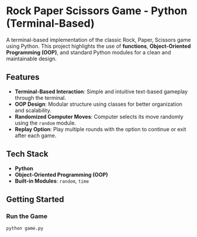 # Rock Paper Scissors Game - Python (Terminal-Based)

A terminal-based implementation of the classic Rock, Paper, Scissors game using Python. This project highlights the use of **functions**, **Object-Oriented Programming (OOP)**, and standard Python modules for a clean and maintainable design.

## Features
- **Terminal-Based Interaction**: Simple and intuitive text-based gameplay through the terminal.
- **OOP Design**: Modular structure using classes for better organization and scalability.
- **Randomized Computer Moves**: Computer selects its move randomly using the `random` module.
- **Replay Option**: Play multiple rounds with the option to continue or exit after each game.

## Tech Stack
- **Python**
- **Object-Oriented Programming (OOP)**
- **Built-in Modules**: `random`, `time`

## Getting Started

### Run the Game
```bash
python game.py
